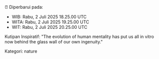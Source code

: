 ⏰ Diperbarui pada:
- WIB: Rabu, 2 Juli 2025 18.25.00 UTC
- WITA: Rabu, 2 Juli 2025 19.25.00 UTC
- WIT: Rabu, 2 Juli 2025 20.25.00 UTC

Kutipan Inspiratif:
"The evolution of human mentality has put us all in vitro now behind the glass wall of our own ingenuity."


Kategori: nature

